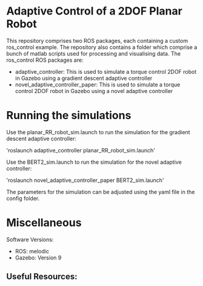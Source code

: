 # Adaptive Control of a 2DOF Planar Robot

This repository comprises two ROS packages, each containing a custom ros_control example. The repository also contains a folder which comprise a bunch of matlab scripts used for processing and visualising data. The ros_control ROS packages are:
- adaptive_controller: This is used to simulate a torque control 2DOF robot in Gazebo using a gradient descent adaptive controller
- novel_adaptive_controller_paper: This is used to simulate a torque control 2DOF robot in Gazebo using a novel adaptive controller

# Running the simulations

Use the planar_RR_robot_sim.launch to run the simulation for the gradient descent adaptive controller:

'roslaunch adaptive_controller planar_RR_robot_sim.launch'

Use the BERT2_sim.launch to run the simulation for the novel adaptive controller:

'roslaunch novel_adaptive_controller_paper BERT2_sim.launch'

The parameters for the simulation can be adjusted using the yaml file in the config folder.

# Miscellaneous

Software Versions:
- ROS: melodic
- Gazebo: Version 9

Useful Resources:
- 
